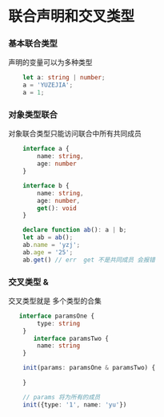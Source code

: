 # 联合声明和交叉类型

### 基本联合类型
声明的变量可以为多种类型
```typeScript
    let a: string | number;
    a = 'YUZEJIA';
    a = 1;
```

### 对象类型联合
对象联合类型只能访问联合中所有共同成员
```typeScript
    interface a {
        name: string,
        age: number
    }

    interface b {
        name: string,
        age: number,
        get(): void
    }

    declare function ab(): a | b;
    let ab = ab();
    ab.name = 'yzj';
    ab.age = '25';
    ab.get() // err  get 不是共同成员 会报错
```
### 交叉类型 &
交叉类型就是 多个类型的合集
```typeScript
   interface paramsOne {
        type: string
    }
       interface paramsTwo {
        name: string
    }

    init(params: paramsOne & paramsTwo) {
        
    }

    // params 将为所有的成员
    init({type: '1', name: 'yu'})
```
